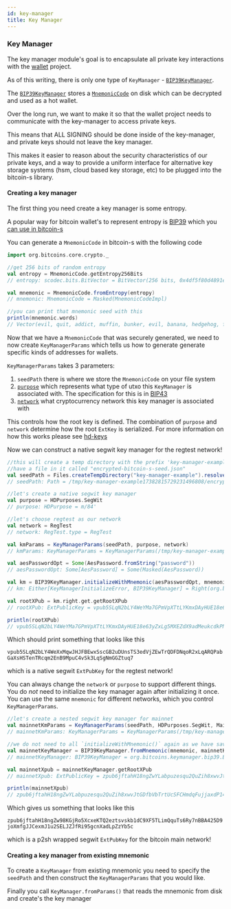 ```yaml
---
id: key-manager
title: Key Manager
---
```



### Key Manager

The key manager module's goal is to encapsulate all private key interactions with the [wallet](../wallet/wallet.md) project.

As of this writing, there is only one type of `KeyManager` - [`BIP39KeyManager`](/api/org/bitcoins/keymanager/bip39/BIP39KeyManager).

The [`BIP39KeyManager`](/api/org/bitcoins/keymanager/bip39/BIP39KeyManager) stores a [`MnemonicCode`](/api/org/bitcoins/core/crypto/MnemonicCode) on disk which can be decrypted and used as a hot wallet.
 
Over the long run, we want to make it so that the wallet project needs to communicate with the key-manager to access private keys.

This means that ALL SIGNING should be done inside of the key-manager, and private keys should not leave the key manager.

This makes it easier to reason about the security characteristics of our private keys, and a way to provide a uniform interface for alternative key storage systems (hsm, cloud based key storage, etc) to be plugged into the bitcoin-s library.

#### Creating a key manager

The first thing you need create a key manager is some entropy.

A popular way for bitcoin wallet's to represent entropy is [BIP39](https://github.com/bitcoin/bips/blob/master/bip-0039.mediawiki) which you [can use in bitcoin-s](/api/org/bitcoins/core/crypto/BIP39Seed)

You can generate a `MnemonicCode` in bitcoin-s with the following code

```scala
import org.bitcoins.core.crypto._

//get 256 bits of random entropy
val entropy = MnemonicCode.getEntropy256Bits
// entropy: scodec.bits.BitVector = BitVector(256 bits, 0x4df5f80d4891e69bc48b545e620a798a203209790fb5fb7c09b7f399d6f4fc22)

val mnemonic = MnemonicCode.fromEntropy(entropy)
// mnemonic: MnemonicCode = Masked(MnemonicCodeImpl)

//you can print that mnemonic seed with this
println(mnemonic.words)
// Vector(evil, quit, addict, muffin, bunker, evil, banana, hedgehog, fury, aware, oyster, begin, add, again, tomorrow, wall, window, theory, hospital, transfer, output, kidney, vacuum, gap)
```

Now that we have a `MnemonicCode` that was securely generated, we need to now create `KeyManagerParams` which tells us how to generate
generate specific kinds of addresses for wallets.

`KeyManagerParams` takes 3 parameters:

1. `seedPath` there is where we store the `MnemonicCode` on your file system
2. [`purpose`](/api/org/bitcoins/core/hd/HDPurpose) which represents what type of utxo this `KeyManager` is associated with. The specification for this is in [BIP43](https://github.com/bitcoin/bips/blob/master/bip-0043.mediawiki)
3. [`network`](/api/org/bitcoins/core/config/NetworkParameters) what cryptocurrency network this key manager is associated with


This controls how the root key is defined. The combination of `purpose` and `network` determine how the root `ExtKey` is serialized. For more information on how this works please see [hd-keys](../core/hd-keys.md)

Now we can construct a native segwit key manager for the regtest network!

```scala
//this will create a temp directory with the prefix 'key-manager-example` that will
//have a file in it called "encrypted-bitcoin-s-seed.json"
val seedPath = Files.createTempDirectory("key-manager-example").resolve(WalletStorage.ENCRYPTED_SEED_FILE_NAME)
// seedPath: Path = /tmp/key-manager-example17382815729231496808/encrypted-bitcoin-s-seed.json

//let's create a native segwit key manager
val purpose = HDPurposes.SegWit
// purpose: HDPurpose = m/84'

//let's choose regtest as our network
val network = RegTest
// network: RegTest.type = RegTest

val kmParams = KeyManagerParams(seedPath, purpose, network)
// kmParams: KeyManagerParams = KeyManagerParams(/tmp/key-manager-example17382815729231496808/encrypted-bitcoin-s-seed.json,m/84',RegTest)

val aesPasswordOpt = Some(AesPassword.fromString("password"))
// aesPasswordOpt: Some[AesPassword] = Some(Masked(AesPassword))

val km = BIP39KeyManager.initializeWithMnemonic(aesPasswordOpt, mnemonic, None, kmParams)
// km: Either[KeyManagerInitializeError, BIP39KeyManager] = Right(org.bitcoins.keymanager.bip39.BIP39KeyManager@6f006506)

val rootXPub = km.right.get.getRootXPub
// rootXPub: ExtPublicKey = vpub5SLqN2bLY4WeYMa7GPmVpXTtLYKmxDAyHUE18e63yZxLg5MXEZdX9adMeukcdkPNSBevx3cxtMuuBY9ZCgp3K9Lh7KHefEnbajGPGoUQMHh

println(rootXPub)
// vpub5SLqN2bLY4WeYMa7GPmVpXTtLYKmxDAyHUE18e63yZxLg5MXEZdX9adMeukcdkPNSBevx3cxtMuuBY9ZCgp3K9Lh7KHefEnbajGPGoUQMHh
```

Which should print something that looks like this

`vpub5SLqN2bLY4WeXxMqwJHJFBEwxSscGB2uDUnsTS3edVjZEwTrQDFDNqoR2xLqARQPabGaXsHSTenTRcqm2EnB9MpuC4vSk3LqSgNmGGZtuq7`

which is a native segwit `ExtPubKey` for the regtest network!

You can always change the `network` or `purpose` to support different things. You do _not_ need to initialize the key manager
again after initializing it once. You can use the same `mnemonic` for different networks, which you control `KeyManagerParams`.

```scala
//let's create a nested segwit key manager for mainnet
val mainnetKmParams = KeyManagerParams(seedPath, HDPurposes.SegWit, MainNet)
// mainnetKmParams: KeyManagerParams = KeyManagerParams(/tmp/key-manager-example17382815729231496808/encrypted-bitcoin-s-seed.json,m/84',MainNet)

//we do not need to all `initializeWithMnemonic()` again as we have saved the seed to dis
val mainnetKeyManager = BIP39KeyManager.fromMnemonic(mnemonic, mainnetKmParams, None, Instant.now)
// mainnetKeyManager: BIP39KeyManager = org.bitcoins.keymanager.bip39.BIP39KeyManager@5285222

val mainnetXpub = mainnetKeyManager.getRootXPub
// mainnetXpub: ExtPublicKey = zpub6jftahH18ngZwYLabpuzesqu2QuZih8xwvJtGDfbVbTrtUcSFCHmdqFujjaxdP144k89wx1Cj1L6igbp5UU6W656ag5Lzt4YfdWxq8wkyLB

println(mainnetXpub)
// zpub6jftahH18ngZwYLabpuzesqu2QuZih8xwvJtGDfbVbTrtUcSFCHmdqFujjaxdP144k89wx1Cj1L6igbp5UU6W656ag5Lzt4YfdWxq8wkyLB
```

Which gives us something that looks like this

`zpub6jftahH18ngZw98KGjRo5XcxeKTQ2eztsvskb1dC9XF5TLimQquTs6Ry7nBBA425D9joXmfgJJCexmJ1u2SELJZJfRi95gcnXadLpZzYb5c`

which is a p2sh wrapped segwit `ExtPubKey` for the bitcoin main network!

#### Creating a key manager from existing mnemonic

To create a `KeyManager` from existing mnemonic you need to specify the `seedPath` and then construct the `KeyManagerParams` that you would like.

Finally you call `KeyManager.fromParams()` that reads the mnemonic from disk and create's the key manager